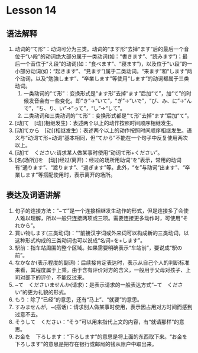 # Lesson 14

## 语法解释

1. 动词的“て形”：动词可分为三类。动词的“ます形”去掉“ます”后的最后一个音位于“い段”的动词绝大部分属于一类动词(如：“書きます”、“読みます”)；最后一个音位于“え段”的动词(如：“食べます”、“寝ます”)，以及位于“い段”的一小部分动词(如：“起きます”、“見ます”)属于二类动词。“来ます”和“します”两个动词，以及“勉強します”、“卒業します”等使用“します”的动词都属于三类动词。
	1. 一类动词的“て形”：变换形式是“ます形”去掉“ます”后加“て”，加“て”的时候发音会有一些变化。即“き”->“いて”，“ぎ”->“いで”，“び、み、に”->“んで”，“ち、り、い”->“って”，“し”->“して”。
	2. 二类动词和三类动词的“て形”：变换形式都是“て形”去掉“ます”后加“て”。
2. \[动]て　\[动](相继发生)：表述两个以上的动作按照时间顺序相继发生。
3. \[动]てから　\[动](相继发生)：表述两个以上的动作按照时间顺序相继发生。语义与“动词て形+动词”基本相同，但“てから”不能在一个句子中反复使用两次以上。
4. [动]て　ください:请求某人做某事时使用“动词て形+ください”。
5. \[名(场所)]を　\[动](经过/离开)：经过的场所用助词“を”表示，常用的动词有“通ります”、“渡ります”、“過ぎます”等。此外，“を”与动词“出ます”、“卒業します”等搭配使用时，表示离开的场所。

## 表达及词语讲解

1. 句子的连接方法：“~て”是一个连接相继发生动作的形式，但是连接多了会使人难以理解，所以一般只连接两项或三项。需要连接更多动作时，可使用“それから”。
2. 買い物します(三类动词)：“”前接汉字词或外来词可以构成新的三类动词，以这种形式构成的三类动词也可以说成“名词+を+します”。
3. 駅前：指车站周围的整个区域。如果需要明确表示“车站前”，要说成“駅の前”。
4. なかなか(表示程度的副词)：后续接肯定表达时，表示从自己个人的判断标准来看，其程度属于上乘。由于含有评价对方的含义，一般用于父母对孩子、上司对部下的评价，不能反过来。
5. ~て　くださいませんか(请求)：是表示请求的一般表达方式“~て　ください”的更为礼貌的形式。
6. もう：除了“已经”的意思，还有“马上”、“就要”的意思。
7. すみませんが，~(搭话)：请求别人做某事时使用，表示因占用对方时间而感到过意不去。
8. そうして　ください：“そう”可以用来指代上文的内容，有“就请那样”的意思。
9. お金を　下ろします：“下ろします”的意思是将上面的东西取下来。“お金を　下ろします”的意思是把存在银行或邮局的钱从账户中取出来。
